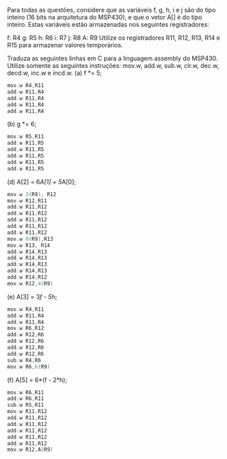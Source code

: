 Para todas as questões, considere que as variáveis f, g, h, i e j são do tipo inteiro (16 bits na arquitetura do MSP430), e que o vetor A[] é do tipo inteiro. Estas variáveis estão armazenadas nos seguintes registradores:

f: R4
g: R5
h: R6
i: R7
j: R8
A: R9
Utilize os registradores R11, R12, R13, R14 e R15 para armazenar valores temporários.

Traduza as seguintes linhas em C para a linguagem assembly do MSP430. Utilize somente as seguintes instruções: mov.w, add.w, sub.w, clr.w, dec.w, decd.w, inc.w e incd.w.
(a) f *= 5;
```C 
mov.w R4,R11
add.w R11,R4
add.w R11,R4
add.w R11,R4
add.w R11,R4
```
(b) g *= 6;
```C 
mov.w R5,R11
add.w R11,R5
add.w R11,R5
add.w R11,R5
add.w R11,R5
add.w R11,R5
```

(d) A[2] = 6*A[1] + 5*A[0];
```C 
mov.w 2(R9), R12
mov.w R12,R11
add.w R11,R12
add.w R11,R12
add.w R11,R12
add.w R11,R12
add.w R11,R12
mov.w 0(R9),R13
mov.w R13, R14
add.w R14,R13
add.w R14,R13
add.w R14,R13
add.w R14,R13
add.w R14,R12
mov.w R12,4(R9)
```

(e) A[3] = 3*f - 5*h;

```C 
mov.w R4,R11
add.w R11,R4
add.w R11,R4
mov.w R6,R12
add.w R12,R6
add.w R12,R6
add.w R12,R6
add.w R12,R6
sub.w R4,R6
mov.w R6,6(R9)
```

(f) A[5] = 6*(f - 2*h);
```C
mov.w R6,R11
add.w R6,R11
sub.w R5,R11
mov.w R11,R12
add.w R11,R12
add.w R11,R12
add.w R11,R12
add.w R11,R12
add.w R11,R12
mov.w R12,A(R9)
```
